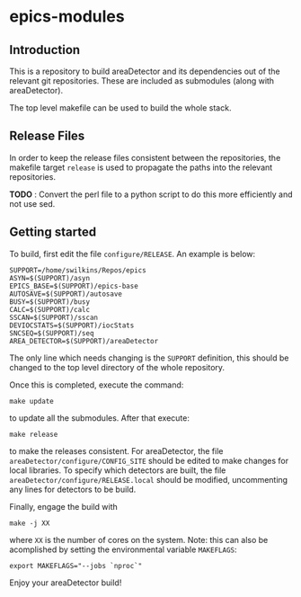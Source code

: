 # epics-modules

## Introduction 

This is a repository to build areaDetector and its dependencies out of the relevant 
git repositories. These are included as submodules (along with areaDetector). 

The top level makefile can be used to build the whole stack. 

## Release Files

In order to keep the release files consistent between the repositories, the makefile
target `release` is used to propagate the paths into the relevant repositories. 

__TODO__ : Convert the perl file to a python script to do this more efficiently and 
not use sed. 

## Getting started

To build, first edit the file `configure/RELEASE`. An example is below:

```
SUPPORT=/home/swilkins/Repos/epics
ASYN=$(SUPPORT)/asyn
EPICS_BASE=$(SUPPORT)/epics-base
AUTOSAVE=$(SUPPORT)/autosave
BUSY=$(SUPPORT)/busy
CALC=$(SUPPORT)/calc
SSCAN=$(SUPPORT)/sscan
DEVIOCSTATS=$(SUPPORT)/iocStats
SNCSEQ=$(SUPPORT)/seq
AREA_DETECTOR=$(SUPPORT)/areaDetector
```

The only line which needs changing is the `SUPPORT` definition, this should be changed to 
the top level directory of the whole repository. 

Once this is completed, execute the command:
```
make update
```
to update all the submodules. After that execute:
```
make release
```
to make the releases consistent. For areaDetector, the file `areaDetector/configure/CONFIG_SITE`
should be edited to make changes for local libraries. To specify which detectors are built, the 
file `areaDetector/configure/RELEASE.local` should be modified, uncommenting any lines for
detectors to be build.

Finally, engage the build with
```
make -j XX
```
where `XX` is the number of cores on the system. Note: this can also be acomplished by setting the 
environmental variable `MAKEFLAGS`:
```
export MAKEFLAGS="--jobs `nproc`"
```

Enjoy your areaDetector build!

